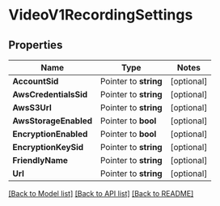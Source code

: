 # VideoV1RecordingSettings

## Properties
Name | Type | Notes
------------ | ------------- | -------------
**AccountSid** | Pointer to **string** | [optional] 
**AwsCredentialsSid** | Pointer to **string** | [optional] 
**AwsS3Url** | Pointer to **string** | [optional] 
**AwsStorageEnabled** | Pointer to **bool** | [optional] 
**EncryptionEnabled** | Pointer to **bool** | [optional] 
**EncryptionKeySid** | Pointer to **string** | [optional] 
**FriendlyName** | Pointer to **string** | [optional] 
**Url** | Pointer to **string** | [optional] 

[[Back to Model list]](../README.md#documentation-for-models) [[Back to API list]](../README.md#documentation-for-api-endpoints) [[Back to README]](../README.md)


